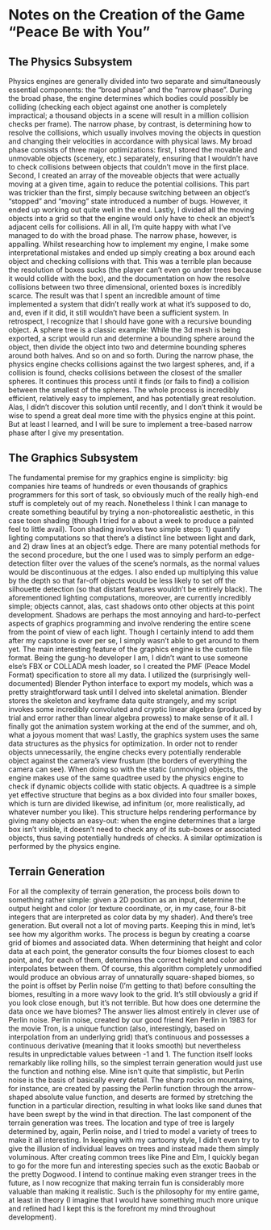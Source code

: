 # Notes on the Creation of the Game “Peace Be with You”

## The Physics Subsystem
Physics engines are generally divided into two separate and simultaneously essential components: the “broad phase” and the “narrow phase”. During the broad phase, the engine determines which bodies could possibly be colliding (checking each object against one another is completely impractical; a thousand objects in a scene will result in a million collision checks per frame). The narrow phase, by contrast, is determining how to resolve the collisions, which usually involves moving the objects in question and changing their velocities in accordance with physical laws.
My broad phase consists of three major optimizations: first, I stored the movable and unmovable objects (scenery, etc.) separately, ensuring that I wouldn’t have to check collisions between objects that couldn’t move in the first place. Second, I created an array of the moveable objects that were actually moving at a given time, again to reduce the potential collisions. This part was trickier than the first, simply because switching between an object’s “stopped” and “moving” state introduced a number of bugs. However, it ended up working out quite well in the end. Lastly, I divided all the moving objects into a grid so that the engine would only have to check an object’s adjacent cells for collisions. All in all, I’m quite happy with what I’ve managed to do with the broad phase.
The narrow phase, however, is appalling. Whilst researching how to implement my engine, I make some interpretational mistakes and ended up simply creating a box around each object and checking collisions with that. This was a terrible plan because the resolution of boxes sucks (the player can’t even go under trees because it would collide with the box), and the documentation on how the resolve collisions between two three dimensional, oriented boxes is incredibly scarce. The result was that I spent an incredible amount of time implemented a system that didn’t really work at what it’s supposed to do, and, even if it did, it still wouldn’t have been a sufficient system. In retrospect, I recognize that I should have gone with a recursive bounding object. A sphere tree is a classic example: While the 3d mesh is being exported, a script would run and determine a bounding sphere around the object, then divide the object into two and determine bounding spheres around both halves. And so on and so forth. During the narrow phase, the physics engine checks collisions against the two largest spheres, and, if a collision is found, checks collisions between the closest of the smaller spheres. It continues this process until it finds (or fails to find) a collision between the smallest of the spheres. The whole process is incredibly efficient, relatively easy to implement, and has potentially great resolution. Alas, I didn’t  discover this solution until recently, and I don’t think it would be wise to spend a great deal more time with the physics engine at this point. But at least I learned, and I will be sure to implement a tree-based narrow phase after I give my presentation.

## The Graphics Subsystem
The fundamental premise for my graphics engine is simplicity: big companies hire teams of hundreds or even thousands of graphics programmers for this sort of task, so obviously much of the really high-end stuff is completely out of my reach. Nonetheless I think I can manage to create something beautiful by trying a non-photorealistic aesthetic, in this case toon shading (though I tried for a about a week to produce a painted feel to little avail). Toon shading involves two simple steps: 1) quantify lighting computations so that there’s a distinct line between light and dark, and 2) draw lines at an object’s edge. There are many potential methods for the second procedure, but the one I used was to simply perform an edge-detection filter over the values of the scene’s normals, as the normal values would be discontinuous at the edges. I also ended up multiplying this value by the depth so that far-off objects would be less likely to set off the silhouette detection (so that distant features wouldn’t be entirely black). The aforementioned lighting computations, moreover, are currently incredibly simple; objects cannot, alas, cast shadows onto other objects at this point development. Shadows are perhaps the most annoying and hard-to-perfect aspects of graphics programming and involve rendering the entire scene from the point of view of each light. Though I certainly intend to add them after my capstone is over per se, I simply wasn’t able to get around to them yet.
The main interesting feature of the graphics engine is the custom file format. Being the gung-ho developer I am, I didn’t want to use someone else’s FBX or COLLADA mesh loader, so I created the PMF (Peace Model Format) specification to store all my data. I utilized the (surprisingly well-documented) Blender Python interface to export my models, which was a pretty straightforward task until I delved into skeletal animation. Blender stores the skeleton and keyframe data quite strangely, and my script invokes some incredibly convoluted and cryptic linear algebra (produced by trial and error rather than linear algebra prowess) to make sense of it all. I finally got the animation system working at the end of the summer, and oh, what a joyous moment that was!
Lastly, the graphics system uses the same data structures as the physics for optimization. In order not to render objects unnecessarily, the engine checks every potentially renderable object against the camera’s view frustum (the borders of everything the camera can see). When doing so with the static (unmoving) objects, the engine makes use of the same quadtree used by the physics engine to check if dynamic objects collide with static objects. A quadtree is a simple yet effective structure that begins as a box divided into four smaller boxes, which is turn are divided likewise, ad infinitum (or, more realistically, ad whatever number you like). This structure helps rendering performance by giving many objects an easy-out: when the engine determines that a large box isn’t visible, it doesn’t need to check any of its sub-boxes or associated objects, thus saving potentially hundreds of checks. A similar optimization is performed by the physics engine.

## Terrain Generation
For all the complexity of terrain generation, the process boils down to something rather simple: given a 2D position as an input, determine the output height and color (or texture coordinate, or, in my case, four 8-bit integers that are interpreted as color data by my shader). And there’s tree generation. But overall not a lot of moving parts. Keeping this in mind, let’s see how my algorithm works.
The process is begun by creating a coarse grid of biomes and associated data. When determining that height and color data at each point, the generator consults the four biomes closest to each point, and, for each of them, determines the correct height and color and interpolates between them. Of course, this algorithm completely unmodified would produce an obvious array of unnaturally square-shaped biomes, so the point is offset by Perlin noise (I’m getting to that) before consulting the biomes, resulting in a more wavy look to the grid. It’s still obviously a grid if you look close enough, but it’s not terrible.
But how does one determine the data once we have biomes? The answer lies almost entirely in clever use of Perlin noise. Perlin noise, created by our good friend Ken Perlin in 1983 for the movie Tron, is a unique function (also, interestingly, based on interpolation from an underlying grid) that’s continuous and possesses a continuous derivative (meaning that it looks smooth) but nevertheless results in unpredictable values between -1 and 1. The function itself looks remarkably like rolling hills, so the simplest terrain generation would just use the function and nothing else. Mine isn’t quite that simplistic, but Perlin noise is the basis of basically every detail. The sharp rocks on mountains, for instance, are created by passing the Perlin function through the arrow-shaped absolute value function, and deserts are formed by stretching the function in a particular direction, resulting in what looks like sand dunes that have been swept by the wind in that direction.
The last component of the terrain generation was trees. The location and type of tree is largely determined by, again, Perlin noise, and I tried to model a variety of trees to make it all interesting. In keeping with my cartoony style, I didn’t even try to give the illusion of individual leaves on trees and instead made them simply voluminous. After creating common trees like Pine and Elm, I quickly began to go for the more fun and interesting species such as the exotic Baobab or the pretty Dogwood. I intend to continue making even stranger trees in the future, as I now recognize that making terrain fun is considerably more valuable than making it realistic. Such is the philosophy for my entire game, at least in theory (I imagine that I would have something much more unique and refined had I kept this is the forefront my mind throughout development).
